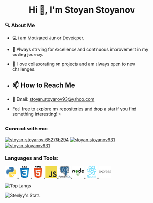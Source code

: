 
<h1 align="center">Hi 👋, I'm Stoyan Stoyanov</h1>
<h3 align="left">🔍 About Me</h3>

- 💻 I am Motivated Junior Developer.
- 🎯 Always striving for excellence and continuous improvement in my coding journey.
- 🤝 I love collaborating on projects and am always open to new challenges.

- ## 📫 How to Reach Me
- 📧 Email: [stoyan.stoyanov93@yahoo.com](mailto:stoyan.stoyanov93@yahoo.com)
- Feel free to explore my repositories and drop a star if you find something interesting! ⭐

<h3 align="left">Connect with me:</h3>
<p align="left">
<a href="https://linkedin.com/in/stoyan-stoyanov-65276b294" target="blank"><img align="center" src="https://raw.githubusercontent.com/rahuldkjain/github-profile-readme-generator/master/src/images/icons/Social/linked-in-alt.svg" alt="stoyan-stoyanov-65276b294" height="30" width="40" /></a>
<a href="https://fb.com/stoyan.stoyanov931" target="blank"><img align="center" src="https://raw.githubusercontent.com/rahuldkjain/github-profile-readme-generator/master/src/images/icons/Social/facebook.svg" alt="stoyan.stoyanov931" height="30" width="40" /></a>
<a href="https://instagram.com/stoyan.stoyanov931" target="blank"><img align="center" src="https://raw.githubusercontent.com/rahuldkjain/github-profile-readme-generator/master/src/images/icons/Social/instagram.svg" alt="stoyan.stoyanov931" height="30" width="40" /></a></a>
</p>

<h3 align="left">Languages and Tools:</h3>
<a href="https://www.python.org" target="_blank" rel="noreferrer"> <img src="https://raw.githubusercontent.com/devicons/devicon/master/icons/python/python-original.svg" alt="python" width="40" height="40"/> </a>
<a href="https://www.w3schools.com/css/" target="_blank" rel="noreferrer"> <img src="https://raw.githubusercontent.com/devicons/devicon/master/icons/css3/css3-original-wordmark.svg" alt="css3" width="40" height="40"/> </a>  <a href="https://www.w3.org/html/" target="_blank" rel="noreferrer"> <img src="https://raw.githubusercontent.com/devicons/devicon/master/icons/html5/html5-original-wordmark.svg" alt="html5" width="40" height="40"/> </a> <a href="https://developer.mozilla.org/en-US/docs/Web/JavaScript" target="_blank" rel="noreferrer"> <img src="https://raw.githubusercontent.com/devicons/devicon/master/icons/javascript/javascript-original.svg" alt="javascript" width="40" height="40"/> </a> <a href="https://www.postgresql.org" target="_blank" rel="noreferrer"> <img src="https://raw.githubusercontent.com/devicons/devicon/master/icons/postgresql/postgresql-original-wordmark.svg" alt="postgresql" width="40" height="40"/> </a> 
<a href="https://nodejs.org" target="_blank" rel="noreferrer"> <img src="https://raw.githubusercontent.com/devicons/devicon/master/icons/nodejs/nodejs-original-wordmark.svg" alt="nodejs" width="40" height="40"/> </a>
<a href="https://reactjs.org/" target="_blank" rel="noreferrer"> <img src="https://raw.githubusercontent.com/devicons/devicon/master/icons/react/react-original-wordmark.svg" alt="react" width="40" height="40"/> </a>
<img src="https://raw.githubusercontent.com/devicons/devicon/master/icons/express/express-original-wordmark.svg" alt="express" width="40" height="40"/> </a>
</p>

![Top Langs](https://github-readme-stats.vercel.app/api/top-langs/?username=StoyanStoyanov1&layout=compact&theme=radical&hide_border=true)

![Stenlyy's Stats](https://github-readme-stats.vercel.app/api?username=StoyanStoyanov1&theme=radical&show_icons=true&hide_border=true&count_private=false)





